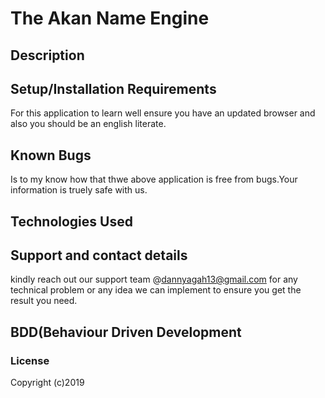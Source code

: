 # The Akan Name Engine

## Description

## Setup/Installation Requirements
For this application to learn well ensure you have an updated browser and also you should be an english literate.
## Known Bugs
 Is to my know how that thwe above application is free from bugs.Your information is truely safe with us.
## Technologies Used

## Support and contact details
 kindly reach out our support team @dannyagah13@gmail.com for any technical problem or any idea we can implement to ensure you get the result you need.
## BDD(Behaviour Driven Development 
### License

Copyright (c)2019 